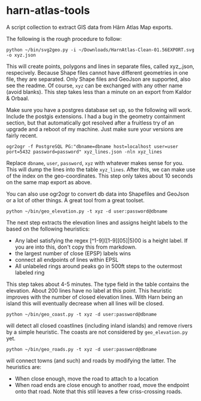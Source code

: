 # harn-atlas-tools
A script collection to extract GIS data from Hârn Atlas Map exports.

The following is the rough procedure to follow:
```
python ~/bin/svg2geo.py -i ~/Downloads/HarnAtlas-Clean-01.56EXPORT.svg -o xyz.json
```
This will create points, polygons and lines in separate files, called xyz_<type>.json,
respecively. Because Shape files cannot have different geometries in one file, they
are separated.  Only Shape files and GeoJson are supported, also see the readme.
Of course, `xyz` can be exchanged with any other name (avoid blanks).  This step
takes less than a minute on an export from Kaldor & Orbaal.

Make sure you have a postgres database set up, so the following will work.  Include
the postgis extensions.  I had a bug in the geometry containment section, but that
automatically got resolved after a fruitless try of an upgrade and a reboot of my machine.
Just make sure your versions are fairly recent.

```
ogr2ogr -f PostgreSQL PG:"dbname=dbname host=localhost user=user port=5432 password=password" xyz_lines.json -nln xyz_lines
```
Replace `dbname`, `user`, `password`, `xyz` with whatever makes sense for you. This
will dump the lines into the table `xyz_lines`. After this, we can make use of the
index on the geo-coordinates. This step only takes about 10 seconds on the same map
export as above.

You can also use ogr2ogr to convert db data into Shapefiles and GeoJson or a lot
of other things. A great tool from a great toolset.

```
python ~/bin/geo_elevation.py -t xyz -d user:password@dbname
```

The next step extracts the elevation lines and assigns height labels to the based
on the following heuristics:
* Any label satisfying the regex \[\^1-9\]\(\[1-9\]\[05\]\|5\)00 is a height label.
  If you are into this, don't copy this from markdown.
* the largest number of close (EPSP) labels wins
* connect all endpoints of lines within EPSL
* All unlabeled rings around peaks go in 500ft steps to the outermost labeled ring

This step takes about 4-5 minutes.  The type field in the table contains the elevation.
About 200 lines have no label at this point.  This heuristic improves with the number
of closed elevation lines.  With Harn being an island this will eventually decrease
when all lines will be closed.

```
python ~/bin/geo_coast.py -t xyz -d user:password@dbname
```

will detect all closed coastlines (including inland islands) and remove rivers by
a simple heuristic.  The coasts are not considered by `geo_elevation.py` yet.

```
python ~/bin/geo_roads.py -t xyz -d user:password@dbname
```

will connect towns (and such) and roads by modifying the latter. The heuristics are:
* When close enough, move the road to attach to a location
* When road ends are close enough to another road, move the endpoint onto that road.
Note that this still leaves a few criss-crossing roads.
